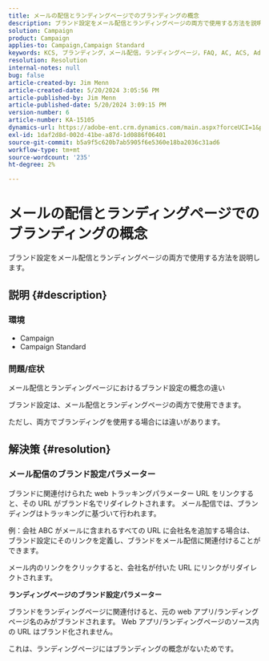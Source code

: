 ```yaml
---
title: メールの配信とランディングページでのブランディングの概念
description: ブランド設定をメール配信とランディングページの両方で使用する方法を説明します。
solution: Campaign
product: Campaign
applies-to: Campaign,Campaign Standard
keywords: KCS, ブランディング，メール配信，ランディングページ，FAQ, AC, ACS, Adobe Campaign Standard, Adobe Campaign
resolution: Resolution
internal-notes: null
bug: false
article-created-by: Jim Menn
article-created-date: 5/20/2024 3:05:56 PM
article-published-by: Jim Menn
article-published-date: 5/20/2024 3:09:15 PM
version-number: 6
article-number: KA-15105
dynamics-url: https://adobe-ent.crm.dynamics.com/main.aspx?forceUCI=1&pagetype=entityrecord&etn=knowledgearticle&id=aa8a3b70-ba16-ef11-9f8a-6045bd006268
exl-id: 1daf2d8d-002d-41be-a87d-1d0886f06401
source-git-commit: b5a9f5c620b7ab5905f6e5360e18ba2036c31ad6
workflow-type: tm+mt
source-wordcount: '235'
ht-degree: 2%

---
```


# メールの配信とランディングページでのブランディングの概念


ブランド設定をメール配信とランディングページの両方で使用する方法を説明します。

## 説明 {#description}


### <b>環境</b>

- Campaign
- Campaign Standard




### <b>問題/症状</b>

メール配信とランディングページにおけるブランド設定の概念の違い

ブランド設定は、メール配信とランディングページの両方で使用できます。

ただし、両方でブランディングを使用する場合には違いがあります。






## 解決策 {#resolution}


### <b>メール配信のブランド設定パラメーター</b>



ブランドに関連付けられた web トラッキングパラメーター URL をリンクすると、その URL がブランド名でリダイレクトされます。 メール配信では、ブランディングはトラッキングに基づいて行われます。

例：会社 ABC がメールに含まれるすべての URL に会社名を追加する場合は、ブランド設定にそのリンクを定義し、ブランドをメール配信に関連付けることができます。

メール内のリンクをクリックすると、会社名が付いた URL にリンクがリダイレクトされます。




<b>ランディングページのブランド設定パラメーター</b>


ブランドをランディングページに関連付けると、元の web アプリ/ランディングページ名のみがブランドされます。 Web アプリ/ランディングページのソース内の URL はブランド化されません。

これは、ランディングページにはブランディングの概念がないためです。
